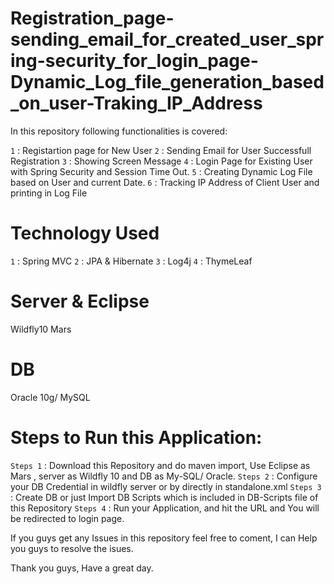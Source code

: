 # Registration_page-sending_email_for_created_user_spring-security_for_login_page-Dynamic_Log_file_generation_based_on_user-Traking_IP_Address


In this repository following functionalities is covered:

`1` : Registartion page for New User
`2` : Sending Email for User Successfull Registration 
`3` : Showing Screen Message 
`4` : Login Page for Existing User with Spring Security and Session Time Out.
`5` : Creating Dynamic Log File based on User and current Date.
`6` : Tracking IP Address of Client User and printing in Log File

# Technology Used
 `1` : Spring MVC
 `2` : JPA & Hibernate
 `3` : Log4j
 `4` : ThymeLeaf
 
 # Server & Eclipse
  Wildfly10
  Mars
  
 # DB
   Oracle 10g/ MySQL
  
 # Steps to Run this Application:
 
 `Steps 1` : Download this Repository and do maven import, Use Eclipse as Mars , server as Wildfly 10 and DB as My-SQL/ Oracle.
 `Steps 2` : Configure your DB Credential in wildfly server or by directly in standalone.xml
 `Steps 3` : Create DB or just Import DB Scripts which is included in DB-Scripts file of this Repository
 `Steps 4` : Run your Application, and hit the URL and You will be redirected to login page.
 
 If you guys get any Issues in this repository feel free to coment, I can Help you guys to resolve the isues.
 
 Thank you guys, Have a great day.
 

 
 
 
 
 
